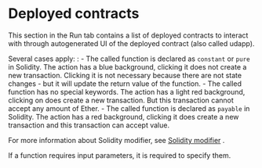 Deployed contracts
====================

This section in the Run tab contains a list of deployed contracts to interact with through autogenerated UI of the deployed contract (also called udapp).

Several cases apply:
:   -   The called function is declared as `constant` or `pure` in
        Solidity. The action has a blue background, clicking it does not
        create a new transaction. Clicking it is not necessary because
        there are not state changes - but it will update the return
        value of the function.
    -   The called function has no special keywords. The action has a
        light red background, clicking on does create a new transaction.
        But this transaction cannot accept any amount of Ether.
    -   The called function is declared as `payable` in Solidity. The
        action has a red background, clicking it does create a new
        transaction and this transaction can accept value.

For more information about Solidity modifier, see [Solidity
modifier](http://solidity.readthedocs.io/en/develop/miscellaneous.html?highlight=pure#modifiers)
.

If a function requires input parameters, it is required to specify them.
